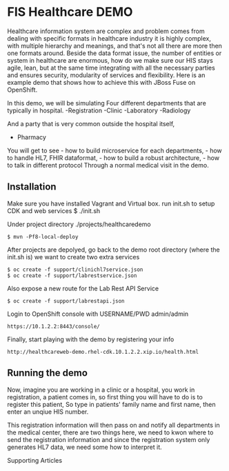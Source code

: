 FIS Healthcare DEMO
======================================

Healthcare information system are complex and problem comes from dealing with specific formats in healthcare industry it is highly complex, with multiple hierarchy and meanings,
and that's not all there are more then one formats around. 
Beside the data format issue, the number of entities or system in healthcare are enormous, how do we make sure our HIS stays agile, lean, but at the same time integrating with all the necessary parties 
and ensures security, modularity of services and flexibility. 
Here is an example demo that shows how to achieve this with JBoss Fuse on OpenShift. 

In this demo, we will be simulating Four different departments that are typically in hospital. 
-Registration
-Clinic
-Laboratory
-Radiology 

And a party that is very common outside the hospital itself, 

- Pharmacy

You will get to see 
	- how to build microservice for each departments, 
	- how to handle HL7, FHIR dataformat, 
	- how to build a robust architecture,
	- how to talk in different protocol 
Through a normal medical visit in the demo.  



Installation
----------------------------------
Make sure you have installed Vagrant and Virtual box. run init.sh to setup CDK and web services
    $ ./init.sh

Under project directory ./projects/healthcaredemo
                                                                      
    $ mvn -Pf8-local-deploy


After projects are depolyed, go back to the demo root directory (where the init.sh is) we want to create two extra services

    $ oc create -f support/clinichl7service.json                      
    $ oc create -f support/labrestservice.json

Also expose a new route for the Lab Rest API Service                 

    $ oc create -f support/labrestapi.json                            

Login to OpenShift console with USERNAME/PWD admin/admin             

    https://10.1.2.2:8443/console/                                    


Finally, start playing with the demo by registering your info        

    http://healthcareweb-demo.rhel-cdk.10.1.2.2.xip.io/health.html
    
 
Running the demo
----------------------------------
Now, imagine you are working in a clinic or a hospital, you work in registration, a patient comes in, so first thing you will have to do is to register this patient, 
So type in patients' family name and first name, then enter an unqiue HIS number. 

This registration information will then pass on and notify all departments in the medical center, there are two things here, 
we need to kwon where to send the registration information and since the registration system only generates HL7 data, we need some how to interpret it.  

Supporting Articles
